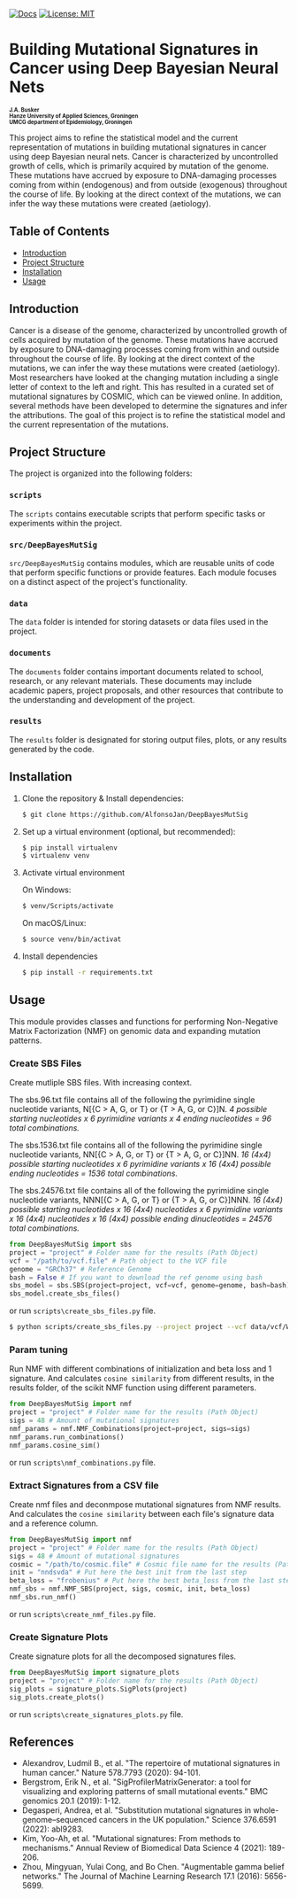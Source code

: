 [![Docs](https://img.shields.io/badge/docs-latest-blue.svg)](https://osf.io/t6j7u/wiki/home/) 
[![License: MIT](https://img.shields.io/badge/License-MIT-yellow.svg)](https://opensource.org/licenses/MIT)

# Building Mutational Signatures in Cancer using Deep Bayesian Neural Nets

<sub><sub>**J.A. Busker**</sub></sub>    
<sub><sub>**Hanze University of Applied Sciences, Groningen**</sub></sub>    
<sub><sub>**UMCG department of Epidemiology, Groningen**</sub></sub>

This project aims to refine the statistical model and the current representation of mutations in building mutational signatures in cancer using deep Bayesian neural nets. Cancer is characterized by uncontrolled growth of cells, which is primarily acquired by mutation of the genome. These mutations have accrued by exposure to DNA-damaging processes coming from within (endogenous) and from outside (exogenous) throughout the course of life. By looking at the direct context of the mutations, we can infer the way these mutations were created (aetiology).

## Table of Contents

- [Introduction](#introduction)
- [Project Structure](#project-structure)
- [Installation](#installation)
- [Usage](#usage)

## Introduction

Cancer is a disease of the genome, characterized by uncontrolled growth of cells acquired by mutation of the genome. These mutations have accrued by exposure to DNA-damaging processes coming from within and outside throughout the course of life. By looking at the direct context of the mutations, we can infer the way these mutations were created (aetiology). Most researchers have looked at the changing mutation including a single letter of context to the left and right. This has resulted in a curated set of mutational signatures by COSMIC, which can be viewed online. In addition, several methods have been developed to determine the signatures and infer the attributions. The goal of this project is to refine the statistical model and the current representation of the mutations.

## Project Structure

The project is organized into the following folders:

### `scripts`

The `scripts` contains executable scripts that perform specific tasks or experiments within the project.

### `src/DeepBayesMutSig`

`src/DeepBayesMutSig` contains modules, which are reusable units of code that perform specific functions or provide features. Each module focuses on a distinct aspect of the project's functionality.

### `data`

The `data` folder is intended for storing datasets or data files used in the project.

### `documents`

The `documents` folder contains important documents related to school, research, or any relevant materials. These documents may include academic papers, project proposals, and other resources that contribute to the understanding and development of the project.

### `results`

The `results` folder is designated for storing output files, plots, or any results generated by the code.

## Installation

1. Clone the repository & Install dependencies:

    ```bash
    $ git clone https://github.com/AlfonsoJan/DeepBayesMutSig
    ```

2. Set up a virtual environment (optional, but recommended):

    ```bash
    $ pip install virtualenv
    $ virtualenv venv
    ```

3. Activate virtual environment

    On Windows:

    ```bash
    $ venv/Scripts/activate
    ```

    On macOS/Linux:

    ```bash
    $ source venv/bin/activat
    ```

4. Install dependencies

    ```bash
    $ pip install -r requirements.txt
    ```

## Usage

This module provides classes and functions for performing Non-Negative Matrix Factorization (NMF)
on genomic data and expanding mutation patterns.

### Create SBS Files

Create mutliple SBS files. With increasing context.

The sbs.96.txt file contains all of the following the pyrimidine single nucleotide variants, N[{C > A, G, or T} or {T > A, G, or C}]N.
*4 possible starting nucleotides x 6 pyrimidine variants x 4 ending nucleotides = 96 total combinations.*

The sbs.1536.txt file contains all of the following the pyrimidine single nucleotide variants, NN[{C > A, G, or T} or {T > A, G, or C}]NN.
*16 (4x4) possible starting nucleotides x 6 pyrimidine variants x 16 (4x4) possible ending nucleotides = 1536 total combinations.*

The sbs.24576.txt file contains all of the following the pyrimidine single nucleotide variants, NNN[{C > A, G, or T} or {T > A, G, or C}]NNN.
*16 (4x4) possible starting nucleotides x 16 (4x4) nucleotides x 6 pyrimidine variants x 16 (4x4) nucleotides x 16 (4x4) possible ending dinucleotides = 24576 total combinations.*

```python
from DeepBayesMutSig import sbs
project = "project" # Folder name for the results (Path Object)
vcf = "/path/to/vcf.file" # Path object to the VCF file
genome = "GRCh37" # Reference Genome
bash = False # If you want to download the ref genome using bash
sbs_model = sbs.SBS(project=project, vcf=vcf, genome=genome, bash=bash)
sbs_model.create_sbs_files()
```

or run `scripts\create_sbs_files.py` file.

```bash
$ python scripts/create_sbs_files.py --project project --vcf data/vcf/WES_Other.20180327.simple --vcf data/vcf/WGS_Other.20180413.vcf
```

### Param tuning

Run NMF with different combinations of initialization and beta loss and 1 signature.
And calculates `cosine similarity` from different results, in the results folder, of the scikit NMF function using different parameters.

```python
from DeepBayesMutSig import nmf
project = "project" # Folder name for the results (Path Object)
sigs = 48 # Amount of mutational signatures
nmf_params = nmf.NMF_Combinations(project=project, sigs=sigs)
nmf_params.run_combinations()
nmf_params.cosine_sim()
```

or run `scripts\nmf_combinations.py` file.

### Extract Signatures from a CSV file

Create nmf files and deconmpose mutational signatures from NMF results.
And calculates the `cosine similarity` between each file's signature data and a reference column.

```python
from DeepBayesMutSig import nmf
project = "project" # Folder name for the results (Path Object)
sigs = 48 # Amount of mutational signatures
cosmic = "/path/to/cosmic.file" # Cosmic file name for the results (Path Object)
init = "nndsvda" # Put here the best init from the last step
beta_loss = "frobenius" # Put here the best beta_loss from the last step
nmf_sbs = nmf.NMF_SBS(project, sigs, cosmic, init, beta_loss)
nmf_sbs.run_nmf()
```

or run `scripts\create_nmf_files.py` file.

### Create Signature Plots

Create signature plots for all the decomposed signatures files.

```python
from DeepBayesMutSig import signature_plots
project = "project" # Folder name for the results (Path Object)
sig_plots = signature_plots.SigPlots(project)
sig_plots.create_plots()
```

or run `scripts\create_signatures_plots.py` file.

## References

- Alexandrov, Ludmil B., et al. "The repertoire of mutational signatures in human cancer." Nature 578.7793 (2020): 94-101.
- Bergstrom, Erik N., et al. "SigProfilerMatrixGenerator: a tool for visualizing and exploring patterns of small mutational events." BMC genomics 20.1 (2019): 1-12.
- Degasperi, Andrea, et al. "Substitution mutational signatures in whole-genome–sequenced cancers in the UK population." Science 376.6591 (2022): abl9283.
- Kim, Yoo-Ah, et al. "Mutational signatures: From methods to mechanisms." Annual Review of Biomedical Data Science 4 (2021): 189-206.
- Zhou, Mingyuan, Yulai Cong, and Bo Chen. "Augmentable gamma belief networks." The Journal of Machine Learning Research 17.1 (2016): 5656-5699.